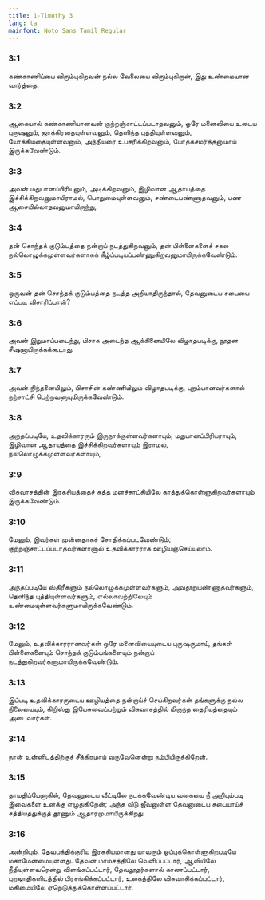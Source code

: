 ```yaml
---
title: 1-Timothy 3
lang: ta
mainfont: Noto Sans Tamil Regular
---
```


###  3:1

கண்காணிப்பை விரும்புகிறவன் நல்ல வேலையை விரும்புகிறான், இது உண்மையான வார்த்தை.

###  3:2

ஆகையால் கண்காணியானவன் குற்றஞ்சாட்டப்படாதவனும், ஒரே மனைவியை உடைய புருஷனும், ஜாக்கிரதையுள்ளவனும், தெளிந்த புத்தியுள்ளவனும், யோக்கியதையுள்ளவனும், அந்நியரை உபசரிக்கிறவனும், போதகசமர்த்தனுமாய் இருக்கவேண்டும்.

###  3:3

அவன் மதுபானப்பிரியனும், அடிக்கிறவனும், இழிவான ஆதாயத்தை இச்சிக்கிறவனுமாயிராமல், பொறுமையுள்ளவனும், சண்டைபண்ணாதவனும், பண ஆசையில்லாதவனுமாயிருந்து,

###  3:4

தன் சொந்தக் குடும்பத்தை நன்றாய் நடத்துகிறவனும், தன் பிள்ளைகளைச் சகல நல்லொழுக்கமுள்ளவர்களாகக் கீழ்ப்படியப்பண்ணுகிறவனுமாயிருக்கவேண்டும்.

###  3:5

ஒருவன் தன் சொந்தக் குடும்பத்தை நடத்த அறியாதிருந்தால், தேவனுடைய சபையை எப்படி விசாரிப்பான்?

###  3:6

அவன் இறுமாப்படைந்து, பிசாசு அடைந்த ஆக்கினையிலே விழாதபடிக்கு, நூதன சீஷனாயிருக்கக்கூடாது.

###  3:7

அவன் நிந்தனையிலும், பிசாசின் கண்ணியிலும் விழாதபடிக்கு, புறம்பானவர்களால் நற்சாட்சி பெற்றவனாயுமிருக்கவேண்டும்.

###  3:8

அந்தப்படியே, உதவிக்காரரும் இருநாக்குள்ளவர்களாயும், மதுபானப்பிரியராயும், இழிவான ஆதாயத்தை இச்சிக்கிறவர்களாயும் இராமல், நல்லொழுக்கமுள்ளவர்களாயும்,

###  3:9

விசுவாசத்தின் இரகசியத்தைச் சுத்த மனச்சாட்சியிலே காத்துக்கொள்ளுகிறவர்களாயும் இருக்கவேண்டும்.

###  3:10

மேலும், இவர்கள் முன்னதாகச் சோதிக்கப்படவேண்டும்; குற்றஞ்சாட்டப்படாதவர்களானால் உதவிக்காரராக ஊழியஞ்செய்யலாம்.

###  3:11

அந்தப்படியே ஸ்திரீகளும் நல்லொழுக்கமுள்ளவர்களும், அவதூறுபண்ணாதவர்களும், தெளிந்த புத்தியுள்ளவர்களும், எல்லாவற்றிலேயும் உண்மையுள்ளவர்களுமாயிருக்கவேண்டும்.

###  3:12

மேலும், உதவிக்காரரானவர்கள் ஒரே மனைவியையுடைய புருஷருமாய், தங்கள் பிள்ளைகளையும் சொந்தக் குடும்பங்களையும் நன்றாய் நடத்துகிறவர்களுமாயிருக்கவேண்டும்.

###  3:13

இப்படி உதவிக்காரருடைய ஊழியத்தை நன்றாய்ச் செய்கிறவர்கள் தங்களுக்கு நல்ல நிலையையும், கிறிஸ்து இயேசுவைப்பற்றும் விசுவாசத்தில் மிகுந்த தைரியத்தையும் அடைவார்கள்.

###  3:14

நான் உன்னிடத்திற்குச் சீக்கிரமாய் வருவேனென்று நம்பியிருக்கிறேன்.

###  3:15

தாமதிப்பேனாகில், தேவனுடைய வீட்டிலே நடக்கவேண்டிய வகையை நீ அறியும்படி இவைகளை உனக்கு எழுதுகிறேன்; அந்த வீடு ஜீவனுள்ள தேவனுடைய சபையாய்ச் சத்தியத்துக்குத் தூணும் ஆதாரமுமாயிருக்கிறது.

###  3:16

அன்றியும், தேவபக்திக்குரிய இரகசியமானது யாவரும் ஒப்புக்கொள்ளுகிறபடியே மகாமேன்மையுள்ளது. தேவன் மாம்சத்திலே வெளிப்பட்டார், ஆவியிலே நீதியுள்ளவரென்று விளங்கப்பட்டார், தேவதூதர்களால் காணப்பட்டார், புறஜாதிகளிடத்தில் பிரசங்கிக்கப்பட்டார், உலகத்திலே விசுவாசிக்கப்பட்டார், மகிமையிலே ஏறெடுத்துக்கொள்ளப்பட்டார்.

